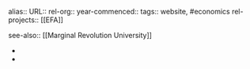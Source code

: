 alias::
URL::
rel-org::
year-commenced::
tags:: website, #economics
rel-projects:: [[EFA]]


see-also:: [[Marginal Revolution University]]

-
-
